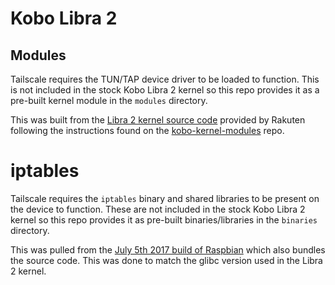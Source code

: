# Kobo Libra 2

## Modules
Tailscale requires the TUN/TAP device driver to be loaded to function.
This is not included in the stock Kobo Libra 2 kernel so this repo provides it as a 
pre-built kernel module in the `modules` directory.

This was built from the [Libra 2 kernel source code](https://github.com/kobolabs/Kobo-Reader/tree/master/hw/imx6sll-libra2)
provided by Rakuten following the instructions found on the [kobo-kernel-modules](https://github.com/jmacindoe/kobo-kernel-modules/tree/main/Kobo%20Mark%209%20-%20Libra%202)
repo.

# iptables
Tailscale requires the `iptables` binary and shared libraries to be present on the device to function.
These are not included in the stock Kobo Libra 2 kernel so this repo provides it as 
pre-built binaries/libraries in the `binaries` directory.

This was pulled from the [July 5th 2017 build of Raspbian](http://downloads.raspberrypi.org/raspbian/images/raspbian-2017-07-05)
which also bundles the source code. This was done to match the glibc version used in the Libra 2 kernel.